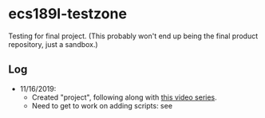 # ecs189l-testzone
Testing for final project. (This probably won't end up being the final product repository, just a sandbox.)

## Log
* 11/16/2019:
  * Created "project", following along with [this video series](https://www.youtube.com/watch?v=qXLQ6C3qJvg).
  * Need to get to work on adding scripts: see 
